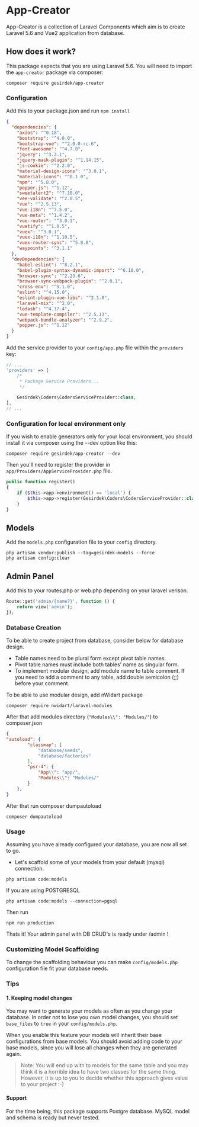 # App-Creator

App-Creator is a collection of Laravel Components which aim is 
to create Laravel 5.6 and Vue2 application from database.

## How does it work?

This package expects that you are using Laravel 5.6.
You will need to import the `app-creator` package via composer:

```shell
composer require gesirdek/app-creator
```

### Configuration

Add this to your package.json and run `npm install`

```json
{
  "dependencies": {
    "axios": "^0.18",
    "bootstrap": "^4.0.0",
    "bootstrap-vue": "^2.0.0-rc.6",
    "font-awesome": "^4.7.0",
    "jquery": "^3.3.1",
    "jquery-mask-plugin": "^1.14.15",
    "js-cookie": "^2.2.0",
    "material-design-icons": "^3.0.1",
    "material-icons": "^0.1.0",
    "npm": "^5.8.0",
    "popper.js": "^1.12",
    "sweetalert2": "^7.18.0",
    "vee-validate": "^2.0.5",
    "vue": "^2.5.13",
    "vue-i18n": "^7.5.0",
    "vue-meta": "^1.4.2",
    "vue-router": "^3.0.1",
    "vuetify": "^1.0.5",
    "vuex": "^3.0.1",
    "vuex-i18n": "^1.10.5",
    "vuex-router-sync": "^5.0.0",
    "waypoints": "^3.1.1"
  },
  "devDependencies": {
    "babel-eslint": "^8.2.1",
    "babel-plugin-syntax-dynamic-import": "^6.18.0",
    "browser-sync": "^2.23.6",
    "browser-sync-webpack-plugin": "^2.0.1",
    "cross-env": "^5.1.0",
    "eslint": "^4.15.0",
    "eslint-plugin-vue-libs": "^2.1.0",
    "laravel-mix": "^2.0",
    "lodash": "^4.17.4",
    "vue-template-compiler": "^2.5.13",
    "webpack-bundle-analyzer": "^2.9.2",
    "popper.js": "^1.12"
  }
}
```  

Add the service provider to your `config/app.php` file within the `providers` key:

```php
// ...
'providers' => [
    /*
     * Package Service Providers...
     */

    Gesirdek\Coders\CodersServiceProvider::class,
],
// ...
```
 
### Configuration for local environment only

If you wish to enable generators only for your local environment, you should install it via composer using the --dev option like this:

```shell
composer require gesirdek/app-creator --dev
```

Then you'll need to register the provider in `app/Providers/AppServiceProvider.php` file.

```php
public function register()
{
    if ($this->app->environment() == 'local') {
        $this->app->register(Gesirdek\Coders\CodersServiceProvider::class);
    }
}
```

## Models

Add the `models.php` configuration file to your `config` directory.

```shell
php artisan vendor:publish --tag=gesirdek-models --force
php artisan config:clear
```

## Admin Panel

Add this to your routes.php or web.php depending on your laravel verison.

```php
Route::get('admin/{name?}', function () {
    return view('admin');
});
```

### Database Creation

To be able to create project from database, consider below for database design.

- Table names need to be plural form except pivot table names.
- Pivot table names must include both tables' name as singular form.
- To implement modular design, add module name to table comment. If you need to add a comment to any table, add double semicolon (;;) before your comment.

To be able to use modular design, add nWidart package

```shell
composer require nwidart/laravel-modules
```

After that add modules directory (`"Modules\\": "Modules/"`) to composer.json

```json
{
"autoload": {
        "classmap": [
            "database/seeds",
            "database/factories"
        ],
        "psr-4": {
            "App\\": "app/",
            "Modules\\": "Modules/"
        }
    },
}
```

After that run composer dumpautoload
```shell
composer dumpautoload
```

### Usage

Assuming you have already configured your database, you are now all set to go.

- Let's scaffold some of your models from your default (mysql) connection.

```shell
php artisan code:models
```

If you are using POSTGRESQL
```shell
php artisan code:models --connection=pgsql
```

Then run
```shell
npm run production
```

Thats it! Your admin panel with DB CRUD's is ready under /admin !

### Customizing Model Scaffolding

To change the scaffolding behaviour you can make `config/models.php` configuration file
fit your database needs. 

### Tips

#### 1. Keeping model changes

You may want to generate your models as often as you change your database. In order
not to lose you own model changes, you should set `base_files` to `true` in your `config/models.php`.

When you enable this feature your models will inherit their base configurations from
base models. You should avoid adding code to your base models, since you
will lose all changes when they are generated again.

> Note: You will end up with to models for the same table and you may think it is a horrible idea 
to have two classes for the same thing. However, it is up to you
to decide whether this approach gives value to your project :-)

#### Support

For the time being, this package supports Postgre database. MySQL model and schema is ready but never tested.

